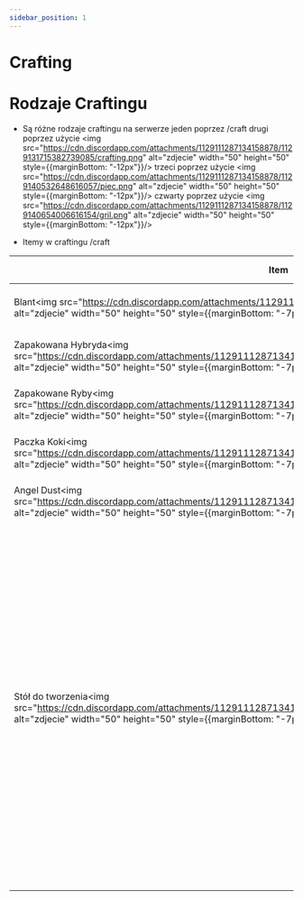 ```yaml
---
sidebar_position: 1
---
```

# Crafting

# Rodzaje Craftingu

- Są różne rodzaje craftingu na serwerze jeden poprzez /craft drugi poprzez użycie <img src="https://cdn.discordapp.com/attachments/1129111287134158878/1129131715382739085/crafting.png" alt="zdjecie" width="50" height="50" style={{marginBottom: "-12px"}}/> trzeci poprzez użycie <img src="https://cdn.discordapp.com/attachments/1129111287134158878/1129140532648616057/piec.png" alt="zdjecie" width="50" height="50" style={{marginBottom: "-12px"}}/> czwarty poprzez użycie <img src="https://cdn.discordapp.com/attachments/1129111287134158878/1129140654006616154/gril.png" alt="zdjecie" width="50" height="50" style={{marginBottom: "-12px"}}/>

- Itemy w craftingu /craft

| Item                  |Przedmioty |Czas Tworzenia|  
|------------           |-----------|---------|
| Blant<img src="https://cdn.discordapp.com/attachments/1129111287134158878/1129134979541106760/blant.png" alt="zdjecie" width="50" height="50" style={{marginBottom: "-7px"}}/>                 |     `2x` <img src="https://cdn.discordapp.com/attachments/1129111287134158878/1129133384115949618/baggedweed.png" alt="zdjecie" width="50" height="50" style={{marginBottom: "-7px"}}/>`1x` <img src="https://cdn.discordapp.com/attachments/1129111287134158878/1129133403636256840/bletki.png" alt="zdjecie" width="50" height="50" style={{marginBottom: "-7px"}}/>      |   2 sec | 
| Zapakowana Hybryda<img src="https://cdn.discordapp.com/attachments/1129111287134158878/1129133384115949618/baggedweed.png" alt="zdjecie" width="50" height="50" style={{marginBottom: "-7px"}}/>    |     `1x` <img src="https://cdn.discordapp.com/attachments/1129111287134158878/1129134632034631720/hybryda.png" alt="zdjecie" width="50" height="50" style={{marginBottom: "-7px"}}/> `1x` <img src="https://cdn.discordapp.com/attachments/1129111287134158878/1129134648597950565/zip.png" alt="zdjecie" width="50" height="50" style={{marginBottom: "-7px"}}/>      |   5 sec | 
| Zapakowane Ryby<img src="https://cdn.discordapp.com/attachments/1129111287134158878/1129135203743444992/zapakowane_ryby.png" alt="zdjecie" width="50" height="50" style={{marginBottom: "-7px"}}/>       |     `5x` <img src="https://cdn.discordapp.com/attachments/1129111287134158878/1129135217572069396/fish.png" alt="zdjecie" width="50" height="50" style={{marginBottom: "-7px"}}/> `1x` <img src="https://cdn.discordapp.com/attachments/1129111287134158878/1129135232646393956/box.png" alt="zdjecie" width="50" height="50" style={{marginBottom: "-7px"}}/>      |   2 sec |
| Paczka Koki<img src="https://cdn.discordapp.com/attachments/1129111287134158878/1129135433742303292/cokebrick70.png" alt="zdjecie" width="50" height="50" style={{marginBottom: "-7px"}}/>           |    `4x` <img src="https://cdn.discordapp.com/attachments/1129111287134158878/1129135453367451768/rawcoke90.png" alt="zdjecie" width="50" height="50" style={{marginBottom: "-7px"}}/> `1x` <img src="https://cdn.discordapp.com/attachments/1129111287134158878/1129135232646393956/box.png" alt="zdjecie" width="50" height="50" style={{marginBottom: "-7px"}}/>       |   5 sec |
| Angel Dust<img src="https://cdn.discordapp.com/attachments/1129111287134158878/1129135705688395786/angeldust.png" alt="zdjecie" width="50" height="50" style={{marginBottom: "-7px"}}/>            |    `3x` <img src="https://cdn.discordapp.com/attachments/1129111287134158878/1129133384115949618/baggedweed.png" alt="zdjecie" width="50" height="50" style={{marginBottom: "-7px"}}/> `1x` <img src="https://cdn.discordapp.com/attachments/1129111287134158878/1129135796390207618/water.png" alt="zdjecie" width="50" height="50" style={{marginBottom: "-7px"}}/>      |   5 sec |
| Stół do tworzenia<img src="https://cdn.discordapp.com/attachments/1129111287134158878/1129131715382739085/crafting.png" alt="zdjecie" width="50" height="50" style={{marginBottom: "-7px"}}/>     |    `4x` <img src="https://cdn.discordapp.com/attachments/1129111287134158878/1129136092600356974/cszklo.png" alt="zdjecie" width="50" height="50" style={{marginBottom: "-7px"}}/> `6x` <img src="https://cdn.discordapp.com/attachments/1129111287134158878/1129136112238084157/czelazo.png" alt="zdjecie" width="50" height="50" style={{marginBottom: "-7px"}}/> `4x` <img src="https://cdn.discordapp.com/attachments/1129111287134158878/1129136129136930908/cmiedz.png" alt="zdjecie" width="50" height="50" style={{marginBottom: "-7px"}}/> `4x` <img src="https://cdn.discordapp.com/attachments/1129111287134158878/1129136141858263121/caluminium.png" alt="zdjecie" width="50" height="50" style={{marginBottom: "-7px"}}/> `100%` <img src="https://cdn.discordapp.com/attachments/1129111287134158878/1129136161915408384/fixkit.png" alt="zdjecie" width="50" height="50" style={{marginBottom: "-7px"}}/> `100%` <img src="https://cdn.discordapp.com/attachments/1129111287134158878/1129136224980971540/WEAPON_KNIFE.png" alt="zdjecie" width="50" height="50" style={{marginBottom: "-7px"}}/> `100%` <img src="https://cdn.discordapp.com/attachments/1129111287134158878/1129136254097817600/lockpick.png" alt="zdjecie" width="50" height="50" style={{marginBottom: "-7px"}}/> `100%` <img src="https://cdn.discordapp.com/attachments/1129111287134158878/1129136287077630082/WEAPON_PETROLCAN.png" alt="zdjecie" width="50" height="50" style={{marginBottom: "-7px"}}/> `100%` <img src="https://cdn.discordapp.com/attachments/1129111287134158878/1129136307164155944/siekiera.png" alt="zdjecie" width="50" height="50" style={{marginBottom: "-7px"}}/> `100%` <img src="https://cdn.discordapp.com/attachments/1129111287134158878/1129136340282388620/kilof.png" alt="zdjecie" width="50" height="50" style={{marginBottom: "-7px"}}/> `1x` <img src="https://cdn.discordapp.com/attachments/1129111287134158878/1129136368614907974/kq_angle_grinder.png" alt="zdjecie" width="50" height="50" style={{marginBottom: "-7px"}}/> `1x` <img src="https://cdn.discordapp.com/attachments/1129111287134158878/1129136386461671564/lighter.png" alt="zdjecie" width="50" height="50" style={{marginBottom: "-7px"}}/> `10x` <img src="https://cdn.discordapp.com/attachments/1129111287134158878/1129136399296253972/cdeski.png" alt="zdjecie" width="50" height="50" style={{marginBottom: "-7px"}}/> `1x` <img src="https://cdn.discordapp.com/attachments/1129111287134158878/1129136446016593930/drugscales.png" alt="zdjecie" width="50" height="50" style={{marginBottom: "-7px"}}/> `1x` <img src="https://cdn.discordapp.com/attachments/1129111287134158878/1129136461782991071/torba.png" alt="zdjecie" width="50" height="50" style={{marginBottom: "-7px"}}/> `1x` <img src="https://cdn.discordapp.com/attachments/1129111287134158878/1129136475087306802/srubokret.png" alt="zdjecie" width="50" height="50" style={{marginBottom: "-7px"}}/>      |   25 sec|
